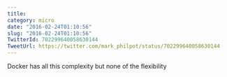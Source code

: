 ```yaml
---
title: 
category: micro
date: "2016-02-24T01:10:56"
slug: "2016-02-24T01:10:56"
TwitterId: 702299640058630144
TweetUrl: https://twitter.com/mark_philpot/status/702299640058630144
---
```


Docker has all this complexity but none of the flexibility
